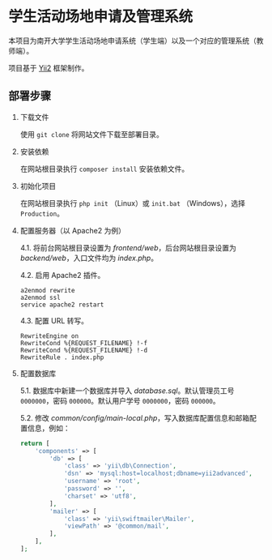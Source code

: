 # 学生活动场地申请及管理系统

本项目为南开大学学生活动场地申请系统（学生端）以及一个对应的管理系统（教师端）。

项目基于 [Yii2](https://www.yiiframework.com/) 框架制作。

## 部署步骤

1. 下载文件

    使用 `git clone` 将网站文件下载至部署目录。

2. 安装依赖

    在网站根目录执行 `composer install` 安装依赖文件。

3. 初始化项目

    在网站根目录执行 `php init` （Linux）或 `init.bat` （Windows），选择 `Production`。

4. 配置服务器（以 Apache2 为例）

    4.1. 将前台网站根目录设置为 *frontend/web*，后台网站根目录设置为 *backend/web*，入口文件均为 *index.php*。

    4.2. 启用 Apache2 插件。

    ```shell script
    a2enmod rewrite
    a2enmod ssl
    service apache2 restart
    ```

    4.3. 配置 URL 转写。

    ```apacheconfig
    RewriteEngine on
    RewriteCond %{REQUEST_FILENAME} !-f
    RewriteCond %{REQUEST_FILENAME} !-d
    RewriteRule . index.php
    ```

5. 配置数据库

    5.1. 数据库中新建一个数据库并导入 *database.sql*。默认管理员工号 `0000000`，密码 `000000`。默认用户学号 `0000000`，密码 `000000`。

    5.2. 修改 *common/config/main-local.php*，写入数据库配置信息和邮箱配置信息，例如：

    ```php
    return [
        'components' => [
            'db' => [
                'class' => 'yii\db\Connection',
                'dsn' => 'mysql:host=localhost;dbname=yii2advanced',
                'username' => 'root',
                'password' => '',
                'charset' => 'utf8',
            ],
            'mailer' => [
                'class' => 'yii\swiftmailer\Mailer',
                'viewPath' => '@common/mail',
            ],
        ],
    ];
    ```
